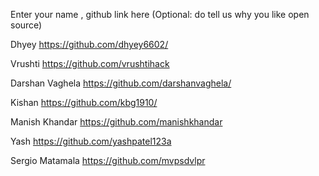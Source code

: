 Enter your name , github link here
(Optional: do tell us why you like open source)


Dhyey https://github.com/dhyey6602/

Vrushti https://github.com/vrushtihack

Darshan Vaghela https://github.com/darshanvaghela/

Kishan https://github.com/kbg1910/

Manish Khandar https://github.com/manishkhandar

Yash https://github.com/yashpatel123a

Sergio Matamala https://github.com/mvpsdvlpr